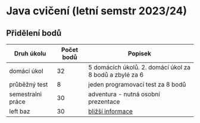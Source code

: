 # Java cvičení (letní semstr 2023/24)

## Přidělení bodů

| Druh úkolu        | Počet bodů  | Popisek                                                  |
| ----------------- |-------------|----------------------------------------------------------|
| domácí úkol       | 32          | 5 domácích úkolů. 2. domácí úkol za 8 bodů a zbylé za 6  | 
| průběžný test     | 8           | jeden programovací test za 8 bodů                        |
| semestralni práce | 30          | adventura - nutná osobní prezentace                      |
| left baz          | 30          | [bližší informace](https://java.vse.cz/4it101/Testy)     |

